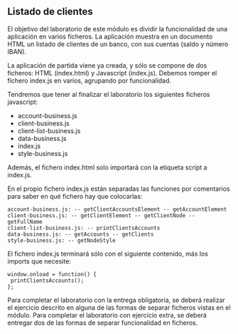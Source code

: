 ## Listado de clientes

El objetivo del laboratorio de este módulo es dividir la funcionalidad de una aplicación en varios ficheros. La
aplicación muestra en un documento HTML un listado de clientes de un banco, con sus cuentas (saldo y
número IBAN).

La aplicación de partida viene ya creada, y sólo se compone de dos ficheros: HTML (index.html) y Javascript
(index.js). Debemos romper el fichero index.js en varios, agrupando por funcionalidad.

Tendremos que tener al finalizar el laboratorio los siguientes ficheros javascript:

- account-business.js
- client-business.js
- client-list-business.js
- data-business.js
- index.js
- style-business.js

Además, el fichero index.html solo importará con la etiqueta script a index.js.

En el propio fichero index.js están separadas las funciones por comentarios para saber en qué fichero hay
que colocarlas:
```
account-business.js: -- getClientAccountsElement -- getAccountElement
client-business.js: -- getClientElement -- getClientNode -- getFullName
client-list-business.js: -- printClientsAccounts
data-business.js: -- getAccounts -- getClients
style-business.js: -- getNodeStyle
```
El fichero index.js terminará sólo con el siguiente contenido, más los imports que necesite:
```
window.onload = function() {
 printClientsAccounts();
};
```
Para completar el laboratorio con la entrega obligatoria, se deberá realizar el ejercicio descrito en alguna de
las formas de separar ficheros vistas en el módulo. Para completar el laboratorio con ejercicio extra, se
deberá entregar dos de las formas de separar funcionalidad en ficheros.
